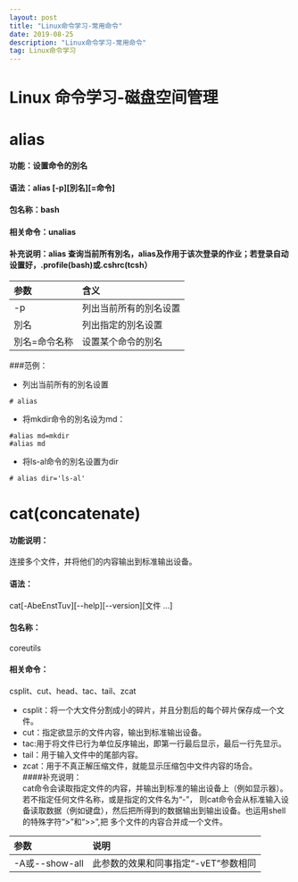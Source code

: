 ```yaml
---
layout: post
title: "Linux命令学习-常用命令"
date: 2019-08-25 
description: "Linux命令学习-常用命令"
tag: Linux命令学习
--- 
```

# Linux 命令学习-磁盘空间管理

# alias  
#### 功能：设置命令的別名  
#### 语法：alias [-p][別名][=命令]  
#### 包名称：bash
#### 相关命令：unalias
#### 补充说明：alias 查询当前所有別名，alias及作用于该次登录的作业；若登录自动设置好，.profile(bash)或.cshrc(tcsh） 

| 参数 | 含义|  
| :----| :---- |
| -p |列出当前所有的別名设置|
| 別名|列出指定的別名设置|
|別名=命令名称|设置某个命令的別名|  

###范例：
* 列出当前所有的別名设置
```
# alias 
```  
* 将mkdir命令的別名设为md：  
```
#alias md=mkdir
#alias md
```
* 将ls-al命令的別名设置为dir  
```
# alias dir='ls-al'
```


# cat(concatenate)  
#### 功能说明：  
连接多个文件，并将他们的内容输出到标准输出设备。
#### 语法：  
cat[-AbeEnstTuv][--help][--version][文件 ...]
#### 包名称：  
coreutils
#### 相关命令：  
csplit、cut、head、tac、tail、zcat
* csplit：将一个大文件分割成小的碎片，并且分割后的每个碎片保存成一个文件。
* cut：指定欲显示的文件内容，输出到标准输出设备。
* tac:用于将文件已行为单位反序输出，即第一行最后显示，最后一行先显示。
* tail：用于输入文件中的尾部内容。
* zcat：用于不真正解压缩文件，就能显示压缩包中文件内容的场合。  
####补充说明：  
cat命令会读取指定文件的内容，并输出到标准的输出设备上（例如显示器）。  若不指定任何文件名称，或是指定的文件名为“-”，
则cat命令会从标准输入设备读取数据（例如键盘），然后把所得到的数据输出到输出设备。也运用shell的特殊字符“>”和“>>”,把
多个文件的内容合并成一个文件。

|参数|说明|
|:----|:----|
|-A或--show-all|此参数的效果和同事指定“-vET”参数相同|